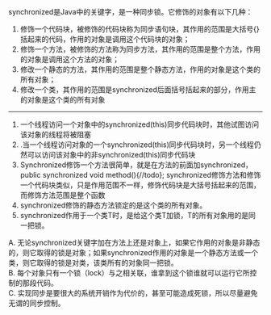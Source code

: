 

synchronized是Java中的关键字，是一种同步锁。它修饰的对象有以下几种： 
1.  修饰一个代码块，被修饰的代码块称为同步语句块，其作用的范围是大括号{}括起来的代码，作用的对象是调用这个代码块的对象； 
2.  修饰一个方法，被修饰的方法称为同步方法，其作用的范围是整个方法，作用的对象是调用这个方法的对象； 
3.  修改一个静态的方法，其作用的范围是整个静态方法，作用的对象是这个类的所有对象； 
4.  修改一个类，其作用的范围是synchronized后面括号括起来的部分，作用主的对象是这个类的所有对象

---

1. 一个线程访问一个对象中的synchronized(this)同步代码块时，其他试图访问该对象的线程将被阻塞
2. .当一个线程访问对象的一个synchronized(this)同步代码块时，另一个线程仍然可以访问该对象中的非synchronized(this)同步代码块
3. Synchronized修饰一个方法很简单，就是在方法的前面加synchronized，public synchronized void method(){//todo}; synchronized修饰方法和修饰一个代码块类似，只是作用范围不一样，修饰代码块是大括号括起来的范围，而修饰方法范围是整个函数
4. synchronized修饰的静态方法锁定的是这个类的所有对象。
5. synchronized作用于一个类T时，是给这个类T加锁，T的所有对象用的是同一把锁。


A. 无论synchronized关键字加在方法上还是对象上，如果它作用的对象是非静态的，则它取得的锁是对象；如果synchronized作用的对象是一个静态方法或一个类，则它取得的锁是对类，该类所有的对象同一把锁。  
B. 每个对象只有一个锁（lock）与之相关联，谁拿到这个锁谁就可以运行它所控制的那段代码。  
C. 实现同步是要很大的系统开销作为代价的，甚至可能造成死锁，所以尽量避免无谓的同步控制。  
